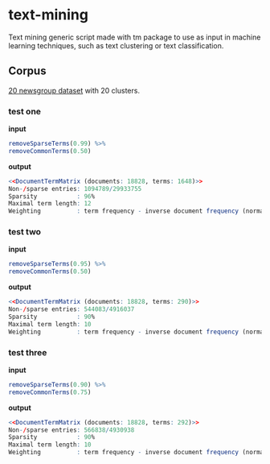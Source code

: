 # text-mining

Text mining generic script made with tm package to use as input in machine learning techniques, such as text clustering or text classification.

## Corpus

[20 newsgroup dataset](http://qwone.com/~jason/20Newsgroups/) with 20 clusters.

### test one

**input**

```R
removeSparseTerms(0.99) %>%
removeCommonTerms(0.50) 
```
**output**

```R
<<DocumentTermMatrix (documents: 18828, terms: 1648)>>
Non-/sparse entries: 1094789/29933755
Sparsity           : 96%
Maximal term length: 12
Weighting          : term frequency - inverse document frequency (normalized) (tf-idf)
```
### test two

**input**

```R
removeSparseTerms(0.95) %>%
removeCommonTerms(0.50) 
```
**output**

```R
<<DocumentTermMatrix (documents: 18828, terms: 290)>>
Non-/sparse entries: 544083/4916037
Sparsity           : 90%
Maximal term length: 10
Weighting          : term frequency - inverse document frequency (normalized) (tf-idf)
```
### test three

**input**

```R
removeSparseTerms(0.90) %>%
removeCommonTerms(0.75) 
```
**output**

```R
<<DocumentTermMatrix (documents: 18828, terms: 292)>>
Non-/sparse entries: 566838/4930938
Sparsity           : 90%
Maximal term length: 10
Weighting          : term frequency - inverse document frequency (normalized) (tf-idf)
```

